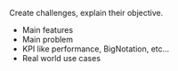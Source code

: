 Create challenges, explain their objective.
- Main features
- Main problem
- KPI like performance, BigNotation, etc...
- Real world use cases